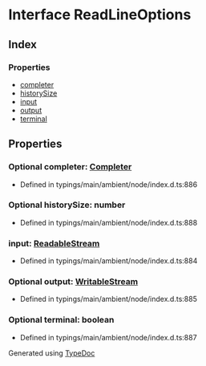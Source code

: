 # Interface ReadLineOptions


## Index

### Properties
* [completer](_typings_main_ambient_node_index_d_._readline_.readlineoptions.md#completer)
* [historySize](_typings_main_ambient_node_index_d_._readline_.readlineoptions.md#historysize)
* [input](_typings_main_ambient_node_index_d_._readline_.readlineoptions.md#input)
* [output](_typings_main_ambient_node_index_d_._readline_.readlineoptions.md#output)
* [terminal](_typings_main_ambient_node_index_d_._readline_.readlineoptions.md#terminal)

## Properties

### Optional completer: [Completer](_typings_main_ambient_node_index_d_._readline_.completer.md)

* Defined in typings/main/ambient/node/index.d.ts:886


### Optional historySize: number

* Defined in typings/main/ambient/node/index.d.ts:888


### input: [ReadableStream](_typings_main_ambient_node_index_d_.nodejs.readablestream.md)

* Defined in typings/main/ambient/node/index.d.ts:884


### Optional output: [WritableStream](_typings_main_ambient_node_index_d_.nodejs.writablestream.md)

* Defined in typings/main/ambient/node/index.d.ts:885


### Optional terminal: boolean

* Defined in typings/main/ambient/node/index.d.ts:887



Generated using [TypeDoc](http://typedoc.io)
